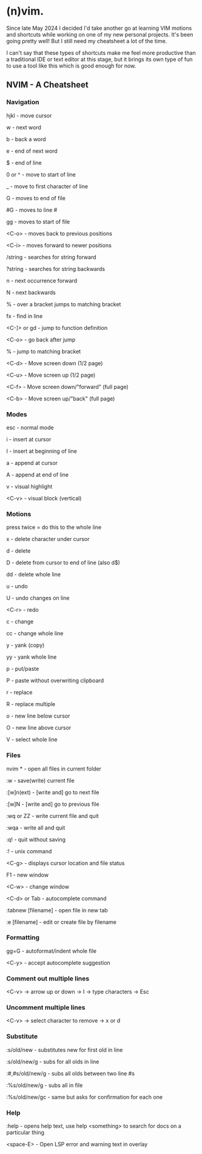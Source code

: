 # (n)vim.

Since late May 2024 I decided I'd take another go at learning VIM motions and shortcuts while working on one of my new personal projects. It's been going pretty well! But I still need my cheatsheet a lot of the time.

I can't say that these types of shortcuts make me feel more productive than a traditional IDE or text editor at this stage, but it brings its own type of fun to use a tool like this which is good enough for now.

## NVIM - A Cheatsheet

### **Navigation**

hjkl - move cursor

w - next word

b - back a word

e - end of next word

$ - end of line

0 or ^ - move to start of line

_ - move to first character of line

G - moves to end of file

\#G - moves to line #

gg - moves to start of file

<C-o\> - moves back to previous positions

<C-i\> - moves forward to newer positions

/string - searches for string forward

?string - searches for string backwards

n - next occurrence forward

N - next backwards

% - over a bracket jumps to matching bracket

fx - find in line

<C-]\> or gd - jump to function definition

<C-o\> - go back after jump

% - jump to matching bracket

\<C-d\> - Move screen down (1/2 page)

\<C-u\> - Move screen up (1/2 page)

\<C-f\> - Move screen down/"forward" (full page)

\<C-b\> - Move screen up/"back" (full page)

### **Modes**

esc - normal mode

i - insert at cursor

I - insert at beginning of line

a - append at cursor

A - append at end of line

v - visual highlight

<C-v\> - visual block (vertical)

### **Motions**

press twice = do this to the whole line

x - delete character under cursor

d - delete

D - delete from cursor to end of line (also d$)

dd - delete whole line

u - undo

U - undo changes on line

<C-r\> - redo

c - change

cc - change whole line

y - yank (copy)

yy - yank whole line

p - put/paste

P - paste without overwriting clipboard

r - replace

R - replace multiple

o - new line below cursor

O - new line above cursor

V - select whole line

### **Files**

nvim * - open all files in current folder

:w - save(write) current file

:[w]n(ext) - [write and] go to next file

:[w]N - [write and] go to previous file

:wq or ZZ - write current file and quit

:wqa - write all and quit

:q! - quit without saving

:! - unix command

<C-g\> - displays cursor location and file status

F1 - new window

<C-w\> - change window

<C-d\> or Tab - autocomplete command

:tabnew [filename] - open file in new tab

:e [filename] - edit or create file by filename

### **Formatting**

gg=G - autoformat/indent whole file

<C-y\> - accept autocomplete suggestion

### **Comment out multiple lines**

<C-v\> -\> arrow up or down -\> I -\> type characters -\> Esc

### **Uncomment multiple lines**

<C-v\> -\> select character to remove -\> x or d

### **Substitute**

:s/old/new - substitutes new for first old in line

:s/old/new/g - subs for all olds in line

:#,#s/old/new/g - subs all olds between two line #s

:%s/old/new/g - subs all in file

:%s/old/new/gc - same but asks for confirmation for each one

### **Help**

:help - opens help text, use help \<something\> to search for docs on a particular thing

<space-E\> - Open LSP error and warning text in overlay

